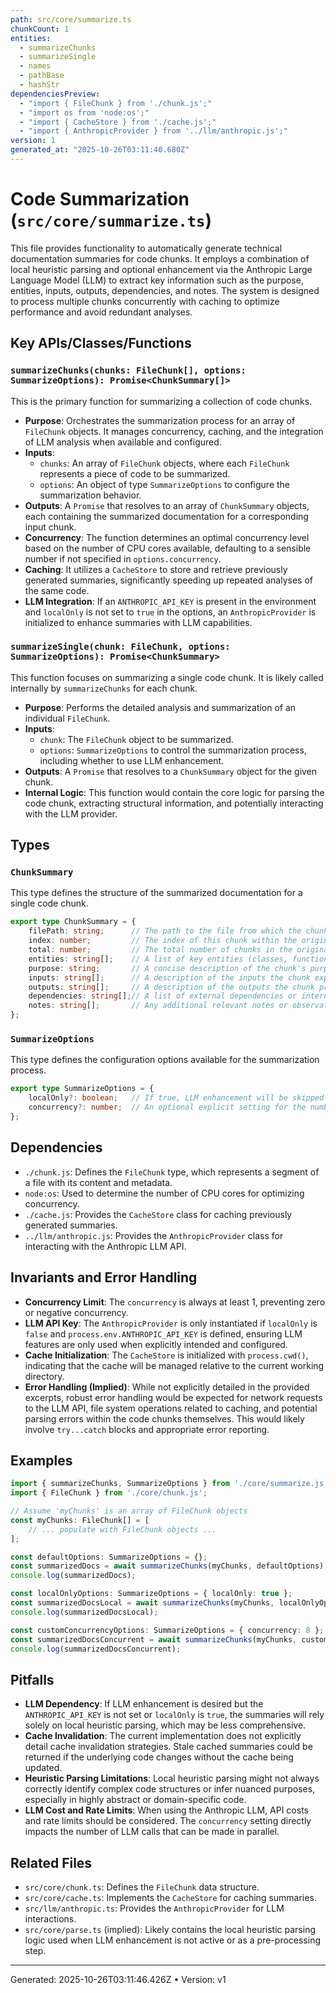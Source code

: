 ```yaml
---
path: src/core/summarize.ts
chunkCount: 1
entities:
  - summarizeChunks
  - summarizeSingle
  - names
  - pathBase
  - hashStr
dependenciesPreview:
  - "import { FileChunk } from './chunk.js';"
  - "import os from 'node:os';"
  - "import { CacheStore } from './cache.js';"
  - "import { AnthropicProvider } from '../llm/anthropic.js';"
version: 1
generated_at: "2025-10-26T03:11:40.680Z"
---
```

# Code Summarization (`src/core/summarize.ts`)

This file provides functionality to automatically generate technical documentation summaries for code chunks. It employs a combination of local heuristic parsing and optional enhancement via the Anthropic Large Language Model (LLM) to extract key information such as the purpose, entities, inputs, outputs, dependencies, and notes. The system is designed to process multiple chunks concurrently with caching to optimize performance and avoid redundant analyses.

## Key APIs/Classes/Functions

### `summarizeChunks(chunks: FileChunk[], options: SummarizeOptions): Promise<ChunkSummary[]>`

This is the primary function for summarizing a collection of code chunks.

*   **Purpose**: Orchestrates the summarization process for an array of `FileChunk` objects. It manages concurrency, caching, and the integration of LLM analysis when available and configured.
*   **Inputs**:
    *   `chunks`: An array of `FileChunk` objects, where each `FileChunk` represents a piece of code to be summarized.
    *   `options`: An object of type `SummarizeOptions` to configure the summarization behavior.
*   **Outputs**: A `Promise` that resolves to an array of `ChunkSummary` objects, each containing the summarized documentation for a corresponding input chunk.
*   **Concurrency**: The function determines an optimal concurrency level based on the number of CPU cores available, defaulting to a sensible number if not specified in `options.concurrency`.
*   **Caching**: It utilizes a `CacheStore` to store and retrieve previously generated summaries, significantly speeding up repeated analyses of the same code.
*   **LLM Integration**: If an `ANTHROPIC_API_KEY` is present in the environment and `localOnly` is not set to `true` in the options, an `AnthropicProvider` is initialized to enhance summaries with LLM capabilities.

### `summarizeSingle(chunk: FileChunk, options: SummarizeOptions): Promise<ChunkSummary>`

This function focuses on summarizing a single code chunk. It is likely called internally by `summarizeChunks` for each chunk.

*   **Purpose**: Performs the detailed analysis and summarization of an individual `FileChunk`.
*   **Inputs**:
    *   `chunk`: The `FileChunk` object to be summarized.
    *   `options`: `SummarizeOptions` to control the summarization process, including whether to use LLM enhancement.
*   **Outputs**: A `Promise` that resolves to a `ChunkSummary` object for the given chunk.
*   **Internal Logic**: This function would contain the core logic for parsing the code chunk, extracting structural information, and potentially interacting with the LLM provider.

## Types

### `ChunkSummary`

This type defines the structure of the summarized documentation for a single code chunk.

```typescript
export type ChunkSummary = {
    filePath: string;      // The path to the file from which the chunk was extracted.
    index: number;         // The index of this chunk within the original file.
    total: number;         // The total number of chunks in the original file.
    entities: string[];    // A list of key entities (classes, functions, variables) identified in the chunk.
    purpose: string;       // A concise description of the chunk's purpose.
    inputs: string[];      // A description of the inputs the chunk expects.
    outputs: string[];     // A description of the outputs the chunk produces.
    dependencies: string[];// A list of external dependencies or internal modules the chunk relies on.
    notes: string[];       // Any additional relevant notes or observations about the code.
};
```

### `SummarizeOptions`

This type defines the configuration options available for the summarization process.

```typescript
export type SummarizeOptions = {
    localOnly?: boolean;   // If true, LLM enhancement will be skipped even if an API key is available.
    concurrency?: number;  // An optional explicit setting for the number of concurrent workers.
};
```

## Dependencies

*   `./chunk.js`: Defines the `FileChunk` type, which represents a segment of a file with its content and metadata.
*   `node:os`: Used to determine the number of CPU cores for optimizing concurrency.
*   `./cache.js`: Provides the `CacheStore` class for caching previously generated summaries.
*   `../llm/anthropic.js`: Provides the `AnthropicProvider` class for interacting with the Anthropic LLM API.

## Invariants and Error Handling

*   **Concurrency Limit**: The `concurrency` is always at least 1, preventing zero or negative concurrency.
*   **LLM API Key**: The `AnthropicProvider` is only instantiated if `localOnly` is `false` and `process.env.ANTHROPIC_API_KEY` is defined, ensuring LLM features are only used when explicitly intended and configured.
*   **Cache Initialization**: The `CacheStore` is initialized with `process.cwd()`, indicating that the cache will be managed relative to the current working directory.
*   **Error Handling (Implied)**: While not explicitly detailed in the provided excerpts, robust error handling would be expected for network requests to the LLM API, file system operations related to caching, and potential parsing errors within the code chunks themselves. This would likely involve `try...catch` blocks and appropriate error reporting.

## Examples

```typescript
import { summarizeChunks, SummarizeOptions } from './core/summarize.js';
import { FileChunk } from './core/chunk.js';

// Assume 'myChunks' is an array of FileChunk objects
const myChunks: FileChunk[] = [
    // ... populate with FileChunk objects ...
];

const defaultOptions: SummarizeOptions = {};
const summarizedDocs = await summarizeChunks(myChunks, defaultOptions);
console.log(summarizedDocs);

const localOnlyOptions: SummarizeOptions = { localOnly: true };
const summarizedDocsLocal = await summarizeChunks(myChunks, localOnlyOptions);
console.log(summarizedDocsLocal);

const customConcurrencyOptions: SummarizeOptions = { concurrency: 8 };
const summarizedDocsConcurrent = await summarizeChunks(myChunks, customConcurrencyOptions);
console.log(summarizedDocsConcurrent);
```

## Pitfalls

*   **LLM Dependency**: If LLM enhancement is desired but the `ANTHROPIC_API_KEY` is not set or `localOnly` is `true`, the summaries will rely solely on local heuristic parsing, which may be less comprehensive.
*   **Cache Invalidation**: The current implementation does not explicitly detail cache invalidation strategies. Stale cached summaries could be returned if the underlying code changes without the cache being updated.
*   **Heuristic Parsing Limitations**: Local heuristic parsing might not always correctly identify complex code structures or infer nuanced purposes, especially in highly abstract or domain-specific code.
*   **LLM Cost and Rate Limits**: When using the Anthropic LLM, API costs and rate limits should be considered. The `concurrency` setting directly impacts the number of LLM calls that can be made in parallel.

## Related Files

*   `src/core/chunk.ts`: Defines the `FileChunk` data structure.
*   `src/core/cache.ts`: Implements the `CacheStore` for caching summaries.
*   `src/llm/anthropic.ts`: Provides the `AnthropicProvider` for LLM interactions.
*   `src/core/parse.ts` (implied): Likely contains the local heuristic parsing logic used when LLM enhancement is not active or as a pre-processing step.

---
Generated: 2025-10-26T03:11:46.426Z  •  Version: v1
